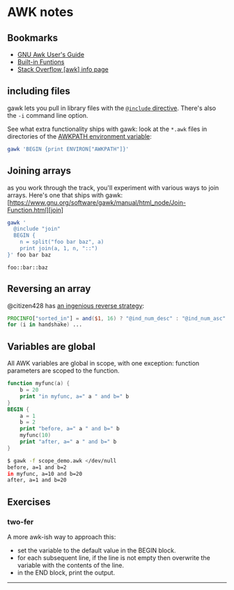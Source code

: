 # AWK notes

## Bookmarks

- [GNU Awk User's Guide](https://www.gnu.org/software/gawk/manual/html_node/index.html)
- [Built-in Funtions](https://www.gnu.org/software/gawk/manual/html_node/Built_002din.html)
- [Stack Overflow \[awk\] info page](https://stackoverflow.com/tags/awk/info)


## including files

gawk lets you pull in library files with the [`@include` directive][include].
There's also the `-i` command line option.

See what extra functionality ships with gawk: look at the `*.awk` files in
directories of the [AWKPATH environment variable][AWKPATH]:
```sh
gawk 'BEGIN {print ENVIRON["AWKPATH"]}'
```

## Joining arrays

as you work through the track, you'll experiment with various ways to join arrays.
Here's one that ships with gawk: [https://www.gnu.org/software/gawk/manual/html_node/Join-Function.html][join]
```sh
gawk '
  @include "join"
  BEGIN {
    n = split("foo bar baz", a)
    print join(a, 1, n, "::")
}' foo bar baz
```
```none
foo::bar::baz
```

## Reversing an array

@citizen428 has [an ingenious reverse strategy](https://exercism.org/tracks/awk/exercises/secret-handshake/solutions/citizen428):
```awk
PROCINFO["sorted_in"] = and($1, 16) ? "@ind_num_desc" : "@ind_num_asc"
for (i in handshake) ...
```

## Variables are global

All AWK variables are global in scope, with one exception: 
function parameters are scoped to the function.

```awk
function myfunc(a) {
    b = 20
    print "in myfunc, a=" a " and b=" b
}
BEGIN {
    a = 1
    b = 2
    print "before, a=" a " and b=" b
    myfunc(10)
    print "after, a=" a " and b=" b
}
```
```sh
$ gawk -f scope_demo.awk </dev/null
before, a=1 and b=2
in myfunc, a=10 and b=20
after, a=1 and b=20
```

## Exercises

<!-- ------------------------------------- -->

### two-fer

A more awk-ish way to approach this:
* set the variable to the default value in the BEGIN block.
* for each subsequent line, if the line is not empty then overwrite the variable with the contents of the line.
* in the END block, print the output.



---

[include]: https://www.gnu.org/software/gawk/manual/html_node/Include-Files.html
[AWKPATH]: https://www.gnu.org/software/gawk/manual/html_node/AWKPATH-Variable.html
[join]: https://www.gnu.org/software/gawk/manual/html_node/Join-Function.html
